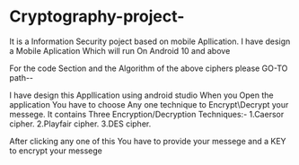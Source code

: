 # Cryptography-project-

It is a Information Security poject based on mobile Apllication.
I have design a Mobile Aplication Which will run On Android 10 and above

For the code Section and the Algorithm of the above ciphers please GO-TO path--
  
I have design this Appllication using android studio 
When you Open the application You have to choose Any one technique to Encrypt\Decrypt your messege.
It contains Three Encryption/Decryption Techniques:-
  1.Caersor cipher.
  2.Playfair cipher.
  3.DES cipher.
  
After clicking any one of this You have to provide your messege and a KEY to encrypt your messege
